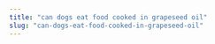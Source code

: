 ```yaml
---
title: "can dogs eat food cooked in grapeseed oil"
slug: "can-dogs-eat-food-cooked-in-grapeseed-oil"
---
```


